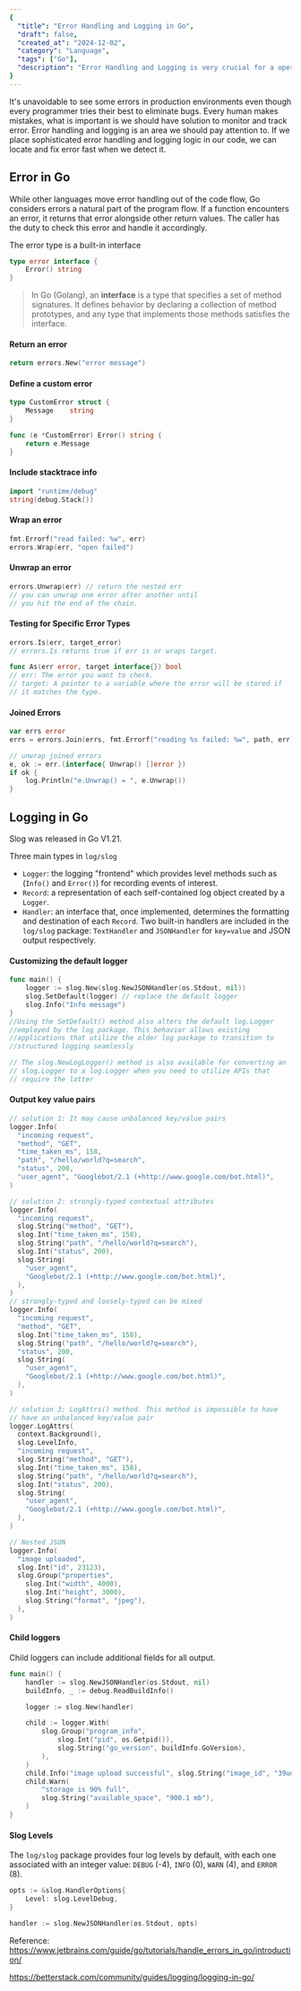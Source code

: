 ```yaml
---
{
  "title": "Error Handling and Logging in Go",
  "draft": false,
  "created_at": "2024-12-02",
  "category": "Language",
  "tags": ["Go"],
  "description": "Error Handling and Logging is very crucial for a operational software, let's dive deep in how Go language handle error and log error"
}
---
```


It's unavoidable to see some errors in production environments even though every programmer tries their best to eliminate bugs. Every human makes mistakes, what is important is we should have solution to monitor and track error. Error handling and logging is an area we should pay attention to. If we place sophisticated error handling and logging logic in our code, we can locate and fix error fast when we detect it.

## Error in Go

While other languages move error handling out of the code flow, Go considers errors a natural part of the program flow. If a function encounters an error, it returns that error alongside other return values. The caller has the duty to check this error and handle it accordingly.

The error type is a built-in interface

```go
type error interface {
    Error() string
}
```

> In Go (Golang), an **interface** is a type that specifies a set of method signatures. It defines behavior by declaring a collection of method prototypes, and any type that implements those methods satisfies the interface.

#### Return an error

```go
return errors.New("error message")
```

#### Define a custom error

```go
type CustomError struct {
	Message    string
}

func (e *CustomError) Error() string {
	return e.Message
}
```

#### Include stacktrace info

```go
import "runtime/debug"
string(debug.Stack())
```

#### Wrap an error

```go
fmt.Errorf("read failed: %w", err)
errors.Wrap(err, "open failed")
```

#### Unwrap an error

```go
errors.Unwrap(err) // return the nested err
// you can unwrap one error after another until
// you hit the end of the chain.
```

#### Testing for Specific Error Types

```go
errors.Is(err, target_error)
// errors.Is returns true if err is or wraps target.

func As(err error, target interface{}) bool
// err: The error you want to check.
// target: A pointer to a variable where the error will be stored if
// it matches the type.
```

#### Joined Errors

```go
var errs error
errs = errors.Join(errs, fmt.Errorf("reading %s failed: %w", path, err))

// unwrap joined errors
e, ok := err.(interface{ Unwrap() []error })
if ok {
    log.Println("e.Unwrap() = ", e.Unwrap())
}
```

## Logging in Go

Slog was released in Go V1.21. 

Three main types in `log/slog`

- `Logger`: the logging "frontend" which provides level methods such as (`Info()` and `Error()`) for recording events of interest.
- `Record`: a representation of each self-contained log object created by a `Logger`.
- `Handler`: an interface that, once implemented, determines the formatting and destination of each `Record`. Two built-in handlers are included in the `log/slog` package: `TextHandler` and `JSONHandler` for `key=value` and JSON output respectively.

#### Customizing the default logger

```go
func main() {
    logger := slog.New(slog.NewJSONHandler(os.Stdout, nil))
    slog.SetDefault(logger) // replace the default logger
    slog.Info("Info message")
}
//Using the SetDefault() method also alters the default log.Logger
//employed by the log package. This behavior allows existing
//applications that utilize the older log package to transition to
//structured logging seamlessly

// The slog.NewLogLogger() method is also available for converting an
// slog.Logger to a log.Logger when you need to utilize APIs that
// require the latter
```

#### Output key value pairs

```go
// solution 1: It may cause unbalanced key/value pairs
logger.Info(
  "incoming request",
  "method", "GET",
  "time_taken_ms", 158,
  "path", "/hello/world?q=search",
  "status", 200,
  "user_agent", "Googlebot/2.1 (+http://www.google.com/bot.html)",
)

// solution 2: strongly-typed contextual attributes
logger.Info(
  "incoming request",
  slog.String("method", "GET"),
  slog.Int("time_taken_ms", 158),
  slog.String("path", "/hello/world?q=search"),
  slog.Int("status", 200),
  slog.String(
    "user_agent",
    "Googlebot/2.1 (+http://www.google.com/bot.html)",
  ),
)
// strongly-typed and loosely-typed can be mixed
logger.Info(
  "incoming request",
  "method", "GET",
  slog.Int("time_taken_ms", 158),
  slog.String("path", "/hello/world?q=search"),
  "status", 200,
  slog.String(
    "user_agent",
    "Googlebot/2.1 (+http://www.google.com/bot.html)",
  ),
)

// solution 3: LogAttrs() method. This method is impossible to have
// have an unbalanced key/value pair
logger.LogAttrs(
  context.Background(),
  slog.LevelInfo,
  "incoming request",
  slog.String("method", "GET"),
  slog.Int("time_taken_ms", 158),
  slog.String("path", "/hello/world?q=search"),
  slog.Int("status", 200),
  slog.String(
    "user_agent",
    "Googlebot/2.1 (+http://www.google.com/bot.html)",
  ),
)

// Nested JSON
logger.Info(
  "image uploaded",
  slog.Int("id", 23123),
  slog.Group("properties",
    slog.Int("width", 4000),
    slog.Int("height", 3000),
    slog.String("format", "jpeg"),
  ),
)

```

#### Child loggers

Child loggers can include additional fields for all output.

```go
func main() {
    handler := slog.NewJSONHandler(os.Stdout, nil)
    buildInfo, _ := debug.ReadBuildInfo()

    logger := slog.New(handler)

    child := logger.With(
        slog.Group("program_info",
            slog.Int("pid", os.Getpid()),
            slog.String("go_version", buildInfo.GoVersion),
        ),
    )
    child.Info("image upload successful", slog.String("image_id", "39ud88"))
    child.Warn(
        "storage is 90% full",
        slog.String("available_space", "900.1 mb"),
    )
}

```

#### Slog Levels

The `log/slog` package provides four log levels by default, with each one associated with an integer value: `DEBUG` (-4), `INFO` (0), `WARN` (4), and `ERROR` (8).

```go
opts := &slog.HandlerOptions{
    Level: slog.LevelDebug,
}

handler := slog.NewJSONHandler(os.Stdout, opts)
```

Reference:
https://www.jetbrains.com/guide/go/tutorials/handle_errors_in_go/introduction/

https://betterstack.com/community/guides/logging/logging-in-go/
